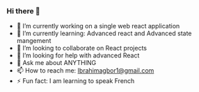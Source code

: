 ### Hi there 👋



- 🔭 I’m currently working on a single web react application
- 🌱 I’m currently learning: Advanced react and Advanced state mangement
- 👯 I’m looking to collaborate on React projects
- 🤔 I’m looking for help with advanced React
- 💬 Ask me about ANYTHING
- 📫 How to reach me: Ibrahimagbor1@gmail.com
- ⚡ Fun fact: I am learning to speak French


